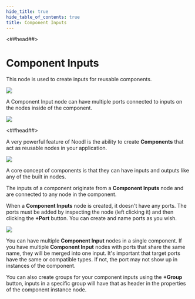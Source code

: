 ```yaml
---
hide_title: true
hide_table_of_contents: true
title: Component Inputs
---
```


<##head##>

# Component Inputs

This node is used to create inputs for reusable components.

<div className="ndl-image-with-background l">

![](nodes/component-utilities/component-inputs/ci_node.png)

</div>

A <span className="ndl-node">Component Input</span> node can have multiple ports connected to inputs on the nodes inside of the component.

<div className="ndl-image-with-background l">

![](nodes/component-utilities/component-inputs/ci_node2.png)

</div>

<##head##>

A very powerful feature of Noodl is the ability to create **Components** that act as reusable nodes in your application.

<div className="ndl-image-with-background">

![](nodes/component-utilities/component-inputs/component-inputs.png)

</div>

A core concept of components is that they can have inputs and outputs like any of the built in nodes.

The inputs of a component originate from a **Component Inputs** node and are connected to any node in the component.

When a **Component Inputs** node is created, it doesn't have any ports. The ports must be added by inspecting the node (left clicking it) and then clicking the **+Port** button.
You can create and name ports as you wish.

<div className="ndl-image-with-background">

![](nodes/component-utilities/component-inputs/component-inputs-add.png)

</div>

You can have multiple **Component Input** nodes in a single component. If you have multiple **Component Input** nodes with ports that share the same name, they will be merged into one input. It's important that target ports have the same or compatible types. If not, the port may not show up in instances of the component.

You can also create groups for your component inputs using the **+Group** button, inputs in a specific group will have that as header in the properties of the component instance node.
